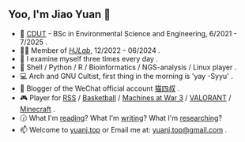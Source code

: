 ## Yoo, I'm Jiao Yuan 👋

- 🏫 [CDUT](https://www.cdut.edu.cn/) - BSc in Environmental Science and Engineering, 6/2021 - 7/2025 .
- 👨‍🎓 Member of _[HJLab](https://www.x-mol.com/groups/hj-lab)_, 12/2022 - 06/2024 .
- 🧭 I examine myself three times every day .
- 🧬 Shell / Python / R / Bioinformatics / NGS-analysis / Linux player .
- 💻 Arch and GNU Cultist, first thing in the morning is 'yay -Syyu' .
- 📗 Blogger of the WeChat official account  [猫四叔](https://yuanj.top/images/wechat.jpg) .
- 🎮 Player for [RSS](https://en.wikipedia.org/wiki/RSS) / [Basketball](https://zh.wikipedia.org/wiki/%E7%AF%AE%E7%90%83) / [Machines at War 3](https://www.isotope244.com/machines-at-war-3.html) / [VALORANT](https://val.qq.com/main.html) / [Minecraft](https://www.minecraft.net/zh-hans) .
- 🕝 What I'm [reading](https://github.com/yuanj82/RSS)? What I'm [writing](https://yuanj.top/)? What I'm [researching](https://scholar.google.com/citations?view_op=list_works&hl=zh-CN&hl=zh-CN&user=VHD-XpkAAAAJ)?
- 📫 Welcome to [yuanj.top](https://yuanj.top/) or Email me at: [yuanj.top@gmail.com](https://yuanj.top/images/email.png) .